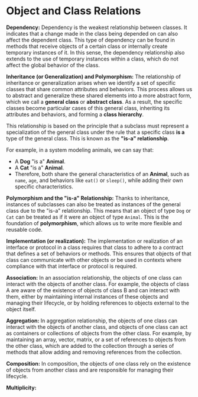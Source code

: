 # Object and Class Relations

**Dependency:**
Dependency is the weakest relationship between classes. It indicates that a change made in the class being depended on can also affect the dependent class. This type of dependency can be found in methods that receive objects of a certain class or internally create temporary instances of it. In this sense, the dependency relationship also extends to the use of temporary instances within a class, which do not affect the global behavior of the class.

**Inheritance (or Generalization) and Polymorphism:**
The relationship of inheritance or generalization arises when we identify a set of specific classes that share common attributes and behaviors. This process allows us to abstract and generalize these shared elements into a more abstract form, which we call a **general class** or **abstract class**. As a result, the specific classes become particular cases of this general class, inheriting its attributes and behaviors, and forming a **class hierarchy**.  

This relationship is based on the principle that a subclass must represent a specialization of the general class under the rule that a specific class **is a** type of the general class. This is known as the **"is-a" relationship**.  

For example, in a system modeling animals, we can say that:  
- A **Dog** "is a" **Animal**.  
- A **Cat** "is a" **Animal**.  
- Therefore, both share the general characteristics of an **Animal**, such as `name`, `age`, and behaviors like `eat()` or `sleep()`, while adding their own specific characteristics.  

**Polymorphism and the "is-a" Relationship:**
Thanks to inheritance, instances of subclasses can also be treated as instances of the general class due to the "is-a" relationship. This means that an object of type `Dog` or `Cat` can be treated as if it were an object of type `Animal`. This is the foundation of **polymorphism**, which allows us to write more flexible and reusable code.

**Implementation (or realization):**
The implementation or realization of an interface or protocol in a class requires that class to adhere to a contract that defines a set of behaviors or methods. This ensures that objects of that class can communicate with other objects or be used in contexts where compliance with that interface or protocol is required.

**Association:**
In an association relationship, the objects of one class can interact with the objects of another class. For example, the objects of class A are aware of the existence of objects of class B and can interact with them, either by maintaining internal instances of these objects and managing their lifecycle, or by holding references to objects external to the object itself.

**Aggregation:**
In aggregation relationship, the objects of one class can interact with the objects of another class, and objects of one class can act as containers or collections of objects from the other class. For example, by maintaining an array, vector, matrix, or a set of references to objects from the other class, which are added to the collection through a series of methods that allow adding and removing references from the collection.

**Composition:**
In composition, the objects of one class rely on the existence of objects from another class and are responsible for managing their lifecycle.

**Multiplicity:**


